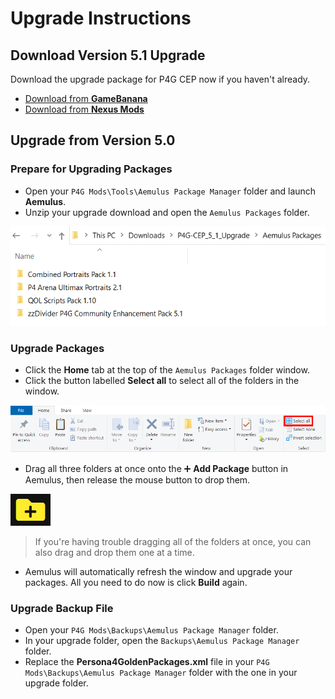 ﻿# Upgrade Instructions

## Download Version 5.1 Upgrade

Download the upgrade package for P4G CEP now if you haven't already.

* [Download from **GameBanana**](https://gamebanana.com/gamefiles/12882)
* [Download from **Nexus Mods**](https://www.nexusmods.com/persona4golden/mods/11?tab=files)

## Upgrade from Version 5.0

### Prepare for Upgrading Packages
* Open your `P4G Mods\Tools\Aemulus Package Manager` folder and launch **Aemulus**.
* Unzip your upgrade download and open the `Aemulus Packages` folder.

![](img/upgrade/5_1_packages.png)

### Upgrade Packages

* Click the **Home** tab at the top of the `Aemulus Packages` folder window.
* Click the button labelled **Select all** to select all of the folders in the window.

![](img/upgrade/select_all.png)

* Drag all three folders at once onto the ➕ **Add Package** button in Aemulus, then release the mouse button to drop them.

![](img/upgrade/add_package.png)

> If you're having trouble dragging all of the folders at once, you can also drag and drop them one at a time.

* Aemulus will automatically refresh the window and upgrade your packages. All you need to do now is click **Build** again.

### Upgrade Backup File

* Open your `P4G Mods\Backups\Aemulus Package Manager` folder.
* In your upgrade folder, open the `Backups\Aemulus Package Manager` folder.
* Replace the **Persona4GoldenPackages.xml** file in your `P4G Mods\Backups\Aemulus Package Manager` folder with the one in your upgrade folder.
